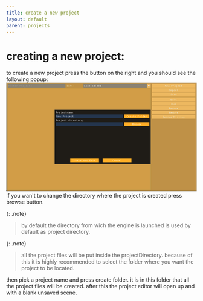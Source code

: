 ```yaml
---
title: create a new project
layout: default
parent: projects
---
```


# creating a new project:
to create a new project press the button on the right
and you should see the following popup:
![project creation](../../images/projectManegementScreen-newProject.png)
if you wan't to change the directory where the project is created press browse button.

{: .note}
> by default the directory from wich the engine is launched is used by default as project directory.

{: .note}
> all the project files will be put inside the projectDirectory.
> because of this it is highly recommended to select the folder where you want the project to be located.

then pick a project name and press create folder.
it is in this folder that all the project files will be created.
after this the project editor will open up and with a blank unsaved scene.


